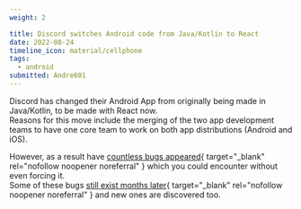 ```yaml
---
weight: 2

title: Discord switches Android code from Java/Kotlin to React
date: 2022-08-24
timeline_icon: material/cellphone
tags:
  - android
submitted: Andre601
---
```


Discord has changed their Android App from originally being made in Java/Kotlin, to be made with React now.<br>
Reasons for this move include the merging of the two app development teams to have one core team to work on both app distributions (Android and iOS).

However, as a result have [countless bugs appeared][android-bugs]{ target="_blank" rel="nofollow noopener noreferral" } which you could encounter without even forcing it.<br>
Some of these bugs [still exist months later][twitter-post]{ target="_blank" rel="nofollow noopener noreferral" } and new ones are discovered too.

[android-bugs]: https://www.reddit.com/r/discordapp/comments/ww49wj/my_issues_with_the_reactbased_android_app/
[twitter-post]: https://twitter.com/TrueAndre_601/status/1603794219713560576